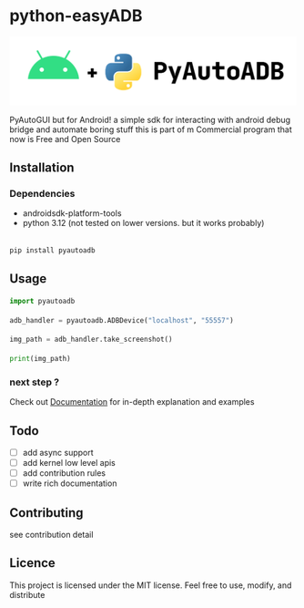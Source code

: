 # python-easyADB

![Banner](https://github.com/omidshm/PyAutoADB/blob/main/logo.png?raw=true)

PyAutoGUI but for Android!
a simple sdk for interacting with android debug bridge and automate boring stuff
this is part of m Commercial program that now is Free and Open Source

## Installation

### Dependencies

- androidsdk-platform-tools
- python 3.12 (not tested on lower versions. but it works probably)

```python

pip install pyautoadb

```

## Usage

```python
import pyautoadb

adb_handler = pyautoadb.ADBDevice("localhost", "55557")

img_path = adb_handler.take_screenshot()

print(img_path)

```

### next step ?

Check out [Documentation](https://github.com/omidshm/PyAutoADB/wiki) for in-depth explanation and examples

## Todo

- [ ] add async support
- [ ] add kernel low level apis
- [ ] add contribution rules
- [ ] write rich documentation

## Contributing

see contribution detail

## Licence

This project is licensed under the MIT license. Feel free to use, modify, and distribute

